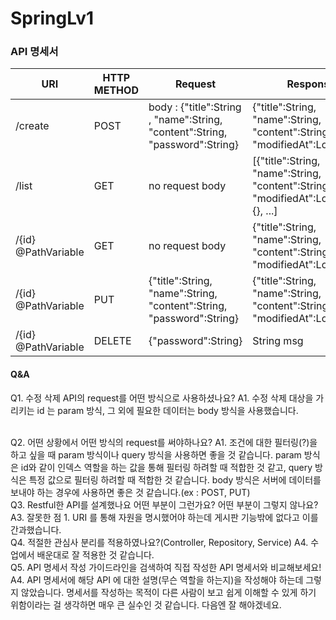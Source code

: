 # SpringLv1

### API 명세서
|URI|HTTP METHOD|Request|Response|
|---|---|---|---|
|/create|POST|body : {"title":String , "name":String, "content":String, "password":String}|{"title":String, "name":String, "content":String, "modifiedAt":LocalDate}|
|/list|GET|no request body|[{"title":String, "name":String, "content":String, "modifiedAt":LocalDate}, {}, ...]|
|/{id} @PathVariable|GET|no request body|{"title":String, "name":String, "content":String, "modifiedAt":LocalDate}|
|/{id} @PathVariable|PUT|{"title":String, "name":String, "content":String, "password":String}|{"title":String, "name":String, "content":String, "modifiedAt":LocalDate}|
|/{id} @PathVariable|DELETE|{"password":String}|String msg|



#### Q&A
Q1. 수정 삭제 API의 request를 어떤 방식으로 사용하셨나요?
A1. 수정 삭제 대상을 가리키는 id 는 param 방식, 그 외에 필요한 데이터는 body 방식을 사용했습니다.

</br>
Q2. 어떤 상황에서 어떤 방식의 request를 써야하나요?
A1. 조건에 대한 필터링(?)을 하고 싶을 때 param 방식이나 query 방식을 사용하면 좋을 것 같습니다. param 방식은 id와 같이 인덱스 역할을 하는 값을 통해 필터링 하려할 때 적합한 것 같고, query 방식은 특정 값으로 필터링 하려할 때 적합한 것 같습니다. body 방식은 서버에 데이터를 보내야 하는 경우에 사용하면 좋은 것 같습니다.(ex : POST, PUT)

</br>
Q3. Restful한 API를 설계했나요 어떤 부분이 그런가요? 어떤 부분이 그렇지 않나요?
A3. 
잘못한 점
1. URI 를 통해 자원을 명시했어야 하는데 게시판 기능밖에 없다고 이를 간과했습니다.

</br>
Q4. 적절한 관심사 분리를 적용하였나요?(Controller, Repository, Service)
A4. 수업에서 배운대로 잘 적용한 것 같습니다.

</br>
Q5. API 명세서 작성 가이드라인을 검색하여 직접 작성한 API 명세서와 비교해보세요!
A4. API 명세서에 해당 API 에 대한 설명(무슨 역할을 하는지)을 작성해야 하는데 그렇지 않았습니다. 명세서를 작성하는 목적이 다른 사람이 보고 쉽게 이해할 수 있게 하기 위함이라는 걸 생각하면 매우 큰 실수인 것 같습니다. 다음엔 잘 해야겠네요.
